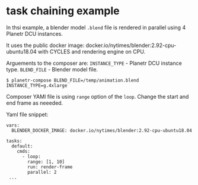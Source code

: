 # task chaining example

In thsi example, a blender model ```.blend``` file is rendered in parallel using 4 Planetr DCU instances.

It uses the public docker image: docker.io/nytimes/blender:2.92-cpu-ubuntu18.04 with CYCLES and rendering engine on CPU.

Arguements to the composer are:
```INSTANCE_TYPE``` - Planetr DCU instance type.
```BLEND_FILE``` - Blender model file.

```shell
$ planetr-compose BLEND_FILE=/temp/animation.blend INSTANCE_TYPE=g.4xlarge 
```

Composer YAMl file is using ```range``` option of the ```loop```.
Change the start and end frame as neeeded.

Yaml file snippet:

```
vars:
  BLENDER_DOCKER_IMAGE: docker.io/nytimes/blender:2.92-cpu-ubuntu18.04

tasks:
  default:
    cmds: 
      - loop:
        range: [1, 10] 
        run: render-frame
        parallel: 2
 ...  
```